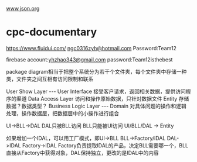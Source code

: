 www.json.org
# cpc-documentary
https://www.fluidui.com/
ngc0316zyh@hotmail.com
Password:Team12

firebase account:yhzhao343@gmail.com
password:Team12isthebest


package diagram相当于把整个系统分为若干个文件夹，每个文件夹中存储一种类，文件夹之间互相有访问限制和联系

User Show Layer --- User Interface   接受客户请求，返回相关数据，提供访问程序的渠道
Data Access Layer  访问和操作原始数据，只针对数据文件
Entity 存储数据？数据类型？
Business Logic Layer --- Domain	对具体问题的操作和逻辑处理，操作数据层，把数据层中的小操作进行组合

UI->BLL->DAL DAL只被BLL访问 BLL只能被UI访问
UI/BLL/DAL -> Entity

如果增加一个IDAL，可以用工厂模式，即UI->BLL BLL->Factory/IDAL DAL->IDAL Factory->IDAL
Factory负责提取IDAL的产品，决定BLL需要哪一个，BLL直接从Factory中获得对象，DAL保持独立，更改的是IDAL中的内容
